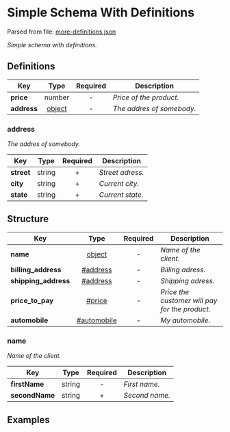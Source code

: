 # __Simple Schema With Definitions__
Parsed from file: [more-definitions.json](https://github.com/McCastles/JMC/blob/master/examples/more-definitions.json)

_Simple schema with definitions._
## __Definitions__

|Key|Type|Required|Description|
|-|:-:|:-:|-|
|__price__|number|-|_Price of the product._|
|__address__|[object](#address)|-|_The addres of somebody._|
### __address__
_The addres of somebody._

|Key|Type|Required|Description|
|-|:-:|:-:|-|
|__street__|string|+|_Street adress._|
|__city__|string|+|_Current city._|
|__state__|string|+|_Current state._|
## __Structure__

|Key|Type|Required|Description|
|-|:-:|:-:|-|
|__name__|[object](#name)|-|_Name of the client._|
|__billing_address__|[#address](#address)|-|_Billing adress._|
|__shipping_address__|[#address](#address)|-|_Shipping adress._|
|__price_to_pay__|[#price](#definitions)|-|_Price the customer will pay for the product._|
|__automobile__|[#automobile](./outer/automobile.md#automobile)|-|_My automobile._|
### __name__
_Name of the client._

|Key|Type|Required|Description|
|-|:-:|:-:|-|
|__firstName__|string|-|_First name._|
|__secondName__|string|+|_Second name._|
## __Examples__
```
```